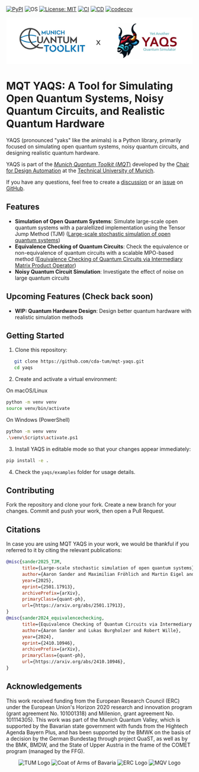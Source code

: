 [![PyPI](https://img.shields.io/pypi/v/mqt.yaqs?logo=pypi&style=flat-square)](https://pypi.org/project/mqt.yaqs/)
![OS](https://img.shields.io/badge/os-linux%20%7C%20macos%20%7C%20windows-blue?style=flat-square)
[![License: MIT](https://img.shields.io/badge/license-MIT-blue.svg?style=flat-square)](https://opensource.org/licenses/MIT)
[![CI](https://img.shields.io/github/actions/workflow/status/cda-tum/mqt-yaqs/ci.yml?branch=main&style=flat-square&logo=github&label=ci)](https://github.com/cda-tum/mqt-yaqs/actions/workflows/ci.yml)
[![CD](https://img.shields.io/github/actions/workflow/status/cda-tum/mqt-yaqs/cd.yml?style=flat-square&logo=github&label=cd)](https://github.com/cda-tum/mqt-yaqs/actions/workflows/cd.yml)
[![codecov](https://img.shields.io/codecov/c/github/cda-tum/mqt-yaqs?style=flat-square&logo=codecov)](https://codecov.io/gh/cda-tum/mqt-yaqs)

![Banner](images/banner.jpeg)

# MQT YAQS: A Tool for Simulating Open Quantum Systems, Noisy Quantum Circuits, and Realistic Quantum Hardware

YAQS (pronounced "yaks" like the animals) is a Python library, primarily focused on simulating open quantum systems, noisy quantum circuits, and designing realistic quantum hardware.

YAQS is part of the [_Munich Quantum Toolkit_ (_MQT_)](https://mqt.readthedocs.io) developed by the [Chair for Design Automation](https://www.cda.cit.tum.de/) at the [Technical University of Munich](https://www.tum.de/).

If you have any questions, feel free to create a [discussion](https://github.com/cda-tum/mqt-yaqs/discussions) or an [issue](https://github.com/cda-tum/mqt-yaqs/issues) on [GitHub](https://github.com/cda-tum/mqt-yaqs).

## Features

- **Simulation of Open Quantum Systems**: Simulate large-scale open quantum systems with a paralellized implementation using the Tensor Jump Method (TJM) ([Large-scale stochastic simulation of open quantum systems](https://arxiv.org/abs/2501.17913v1))
- **Equivalence Checking of Quantum Circuits**: Check the equivalence or non-equivalence of quantum circuits with a scalable MPO-based method ([Equivalence Checking of Quantum Circuits via Intermediary Matrix Product Operator](https://arxiv.org/abs/2410.10946))
- **Noisy Quantum Circuit Simulation**: Investigate the effect of noise on large quantum circuits

## Upcoming Features (Check back soon)

- **WIP: Quantum Hardware Design**: Design better quantum hardware with realistic simulation methods

## Getting Started

1. Clone this repository:

```bash
   git clone https://github.com/cda-tum/mqt-yaqs.git
   cd yaqs
```

2. Create and activate a virtual environment:

On macOS/Linux

```bash
python -m venv venv
source venv/bin/activate
```

On Windows (PowerShell)

```bash
python -m venv venv
.\venv\Scripts\activate.ps1
```

3. Install YAQS in editable mode so that your changes appear immediately:

```bash
pip install -e .
```

4. Check the `yaqs/examples` folder for usage details.

## Contributing

Fork the repository and clone your fork.
Create a new branch for your changes.
Commit and push your work, then open a Pull Request.

## Citations

In case you are using MQT YAQS in your work, we would be thankful if you referred to it by citing the relevant publications:

```bibtex
@misc{sander2025_TJM,
      title={Large-scale stochastic simulation of open quantum systems},
      author={Aaron Sander and Maximilian Fröhlich and Martin Eigel and Jens Eisert and Patrick Gelß and Michael Hintermüller and Richard M. Milbradt and Robert Wille and Christian B. Mendl},
      year={2025},
      eprint={2501.17913},
      archivePrefix={arXiv},
      primaryClass={quant-ph},
      url={https://arxiv.org/abs/2501.17913},
}
@misc{sander2024_equivalencechecking,
      title={Equivalence Checking of Quantum Circuits via Intermediary Matrix Product Operator},
      author={Aaron Sander and Lukas Burgholzer and Robert Wille},
      year={2024},
      eprint={2410.10946},
      archivePrefix={arXiv},
      primaryClass={quant-ph},
      url={https://arxiv.org/abs/2410.10946},
}
```

## Acknowledgements

This work received funding from the European Research Council (ERC) under the European Union's Horizon 2020 research and innovation program (grant agreement No. 101001318) and Millenion, grant agreement
No. 101114305). This work was part of the Munich Quantum Valley, which is supported by the Bavarian state government with funds from the Hightech Agenda Bayern Plus, and has been supported by the BMWK on the basis of a decision by the German Bundestag through project QuaST, as well as by the BMK, BMDW, and the State of Upper Austria in the frame of the COMET program (managed by the FFG).

<p align="center">
<picture>
<source media="(prefers-color-scheme: dark)" srcset="https://raw.githubusercontent.com/cda-tum/mqt/main/docs/_static/tum_dark.svg" width="28%">
<img src="https://raw.githubusercontent.com/cda-tum/mqt/main/docs/_static/tum_light.svg" width="28%" alt="TUM Logo">
</picture>
<picture>
<img src="https://raw.githubusercontent.com/cda-tum/mqt/main/docs/_static/logo-bavaria.svg" width="16%" alt="Coat of Arms of Bavaria">
</picture>
<picture>
<source media="(prefers-color-scheme: dark)" srcset="https://raw.githubusercontent.com/cda-tum/mqt/main/docs/_static/erc_dark.svg" width="24%">
<img src="https://raw.githubusercontent.com/cda-tum/mqt/main/docs/_static/erc_light.svg" width="24%" alt="ERC Logo">
</picture>
<picture>
<img src="https://raw.githubusercontent.com/cda-tum/mqt/main/docs/_static/logo-mqv.svg" width="28%" alt="MQV Logo">
</picture>
</p>
